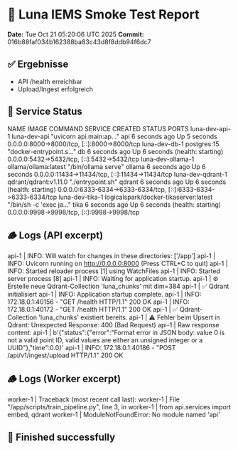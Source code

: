 # 🧪 Luna IEMS Smoke Test Report
**Date:** Tue Oct 21 05:20:06 UTC 2025
**Commit:** 016b88faf034b162388ba83c43d8f8ddb94f6dc7

## ✅ Ergebnisse
- API /health erreichbar
- Upload/Ingest erfolgreich

## 🧩 Service Status
NAME                IMAGE                                   COMMAND                  SERVICE   CREATED         STATUS                            PORTS
luna-dev-api-1      luna-dev-api                            "uvicorn api.main:ap…"   api       6 seconds ago   Up 5 seconds                      0.0.0.0:8000->8000/tcp, [::]:8000->8000/tcp
luna-dev-db-1       postgres:15                             "docker-entrypoint.s…"   db        6 seconds ago   Up 6 seconds (health: starting)   0.0.0.0:5432->5432/tcp, [::]:5432->5432/tcp
luna-dev-ollama-1   ollama/ollama:latest                    "/bin/ollama serve"      ollama    6 seconds ago   Up 6 seconds                      0.0.0.0:11434->11434/tcp, [::]:11434->11434/tcp
luna-dev-qdrant-1   qdrant/qdrant:v1.11.0                   "./entrypoint.sh"        qdrant    6 seconds ago   Up 6 seconds (health: starting)   0.0.0.0:6333-6334->6333-6334/tcp, [::]:6333-6334->6333-6334/tcp
luna-dev-tika-1     logicalspark/docker-tikaserver:latest   "/bin/sh -c 'exec ja…"   tika      6 seconds ago   Up 6 seconds (health: starting)   0.0.0.0:9998->9998/tcp, [::]:9998->9998/tcp

## 🪵 Logs (API excerpt)
api-1  | INFO:     Will watch for changes in these directories: ['/app']
api-1  | INFO:     Uvicorn running on http://0.0.0.0:8000 (Press CTRL+C to quit)
api-1  | INFO:     Started reloader process [1] using WatchFiles
api-1  | INFO:     Started server process [8]
api-1  | INFO:     Waiting for application startup.
api-1  | ⚙️ Erstelle neue Qdrant-Collection 'luna_chunks' mit dim=384
api-1  | ✅ Qdrant initialisiert
api-1  | INFO:     Application startup complete.
api-1  | INFO:     172.18.0.1:40156 - "GET /health HTTP/1.1" 200 OK
api-1  | INFO:     172.18.0.1:40172 - "GET /health HTTP/1.1" 200 OK
api-1  | ✅ Qdrant-Collection 'luna_chunks' existiert bereits.
api-1  | ⚠️ Fehler beim Upsert in Qdrant: Unexpected Response: 400 (Bad Request)
api-1  | Raw response content:
api-1  | b'{"status":{"error":"Format error in JSON body: value 0 is not a valid point ID, valid values are either an unsigned integer or a UUID"},"time":0.0}'
api-1  | INFO:     172.18.0.1:40186 - "POST /api/v1/ingest/upload HTTP/1.1" 200 OK

## 🪵 Logs (Worker excerpt)
worker-1  | Traceback (most recent call last):
worker-1  |   File "/app/scripts/train_pipeline.py", line 3, in <module>
worker-1  |     from api.services import embed, qdrant
worker-1  | ModuleNotFoundError: No module named 'api'

## 🚀 Finished successfully
